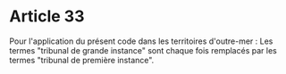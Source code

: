 # Article 33

Pour l'application du présent code dans les territoires d'outre-mer :   Les termes "tribunal de grande instance" sont chaque fois remplacés par les termes "tribunal de première instance".